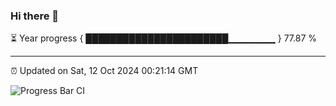 ### Hi there 👋

⏳ Year progress { ███████████████████████▁▁▁▁▁▁▁ } 77.87 %

---

⏰ Updated on Sat, 12 Oct 2024 00:21:14 GMT

![Progress Bar CI](https://github.com/liununu/liununu/workflows/Progress%20Bar%20CI/badge.svg)
